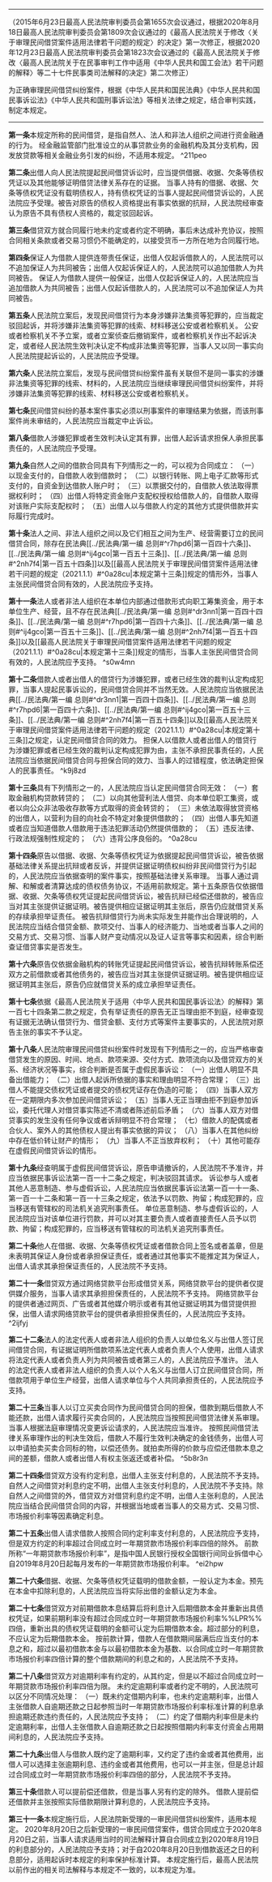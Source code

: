 ___
（2015年6月23日最高人民法院审判委员会第1655次会议通过，根据2020年8月18日最高人民法院审判委员会第1809次会议通过的《最高人民法院关于修改〈关于审理民间借贷案件适用法律若干问题的规定〉的决定》第一次修正，根据2020年12月23日最高人民法院审判委员会第1823次会议通过的《最高人民法院关于修改〈最高人民法院关于在民事审判工作中适用《中华人民共和国工会法》若干问题的解释〉等二十七件民事类司法解释的决定》第二次修正）

为正确审理民间借贷纠纷案件，根据《中华人民共和国民法典》《中华人民共和国民事诉讼法》《中华人民共和国刑事诉讼法》等相关法律之规定，结合审判实践，制定本规定。
___

**第一条**本规定所称的民间借贷，是指自然人、法人和非法人组织之间进行资金融通的行为。
经金融监管部门批准设立的从事贷款业务的金融机构及其分支机构，因发放贷款等相关金融业务引发的纠纷，不适用本规定。 ^211peo

**第二条**出借人向人民法院提起民间借贷诉讼时，应当提供借据、收据、欠条等债权凭证以及其他能够证明借贷法律关系存在的证据。
当事人持有的借据、收据、欠条等债权凭证没有载明债权人，持有债权凭证的当事人提起民间借贷诉讼的，人民法院应予受理。被告对原告的债权人资格提出有事实依据的抗辩，人民法院经审查认为原告不具有债权人资格的，裁定驳回起诉。

**第三条**借贷双方就合同履行地未约定或者约定不明确，事后未达成补充协议，按照合同相关条款或者交易习惯仍不能确定的，以接受货币一方所在地为合同履行地。

**第四条**保证人为借款人提供连带责任保证，出借人仅起诉借款人的，人民法院可以不追加保证人为共同被告；出借人仅起诉保证人的，人民法院可以追加借款人为共同被告。
保证人为借款人提供一般保证，出借人仅起诉保证人的，人民法院应当追加借款人为共同被告；出借人仅起诉借款人的，人民法院可以不追加保证人为共同被告。

**第五条**人民法院立案后，发现民间借贷行为本身涉嫌非法集资等犯罪的，应当裁定驳回起诉，并将涉嫌非法集资等犯罪的线索、材料移送公安或者检察机关。
公安或者检察机关不予立案，或者立案侦查后撤销案件，或者检察机关作出不起诉决定，或者经人民法院生效判决认定不构成非法集资等犯罪，当事人又以同一事实向人民法院提起诉讼的，人民法院应予受理。

**第六条**人民法院立案后，发现与民间借贷纠纷案件虽有关联但不是同一事实的涉嫌非法集资等犯罪的线索、材料的，人民法院应当继续审理民间借贷纠纷案件，并将涉嫌非法集资等犯罪的线索、材料移送公安或者检察机关。

**第七条**民间借贷纠纷的基本案件事实必须以刑事案件的审理结果为依据，而该刑事案件尚未审结的，人民法院应当裁定中止诉讼。

**第八条**借款人涉嫌犯罪或者生效判决认定其有罪，出借人起诉请求担保人承担民事责任的，人民法院应予受理。

**第九条**自然人之间的借款合同具有下列情形之一的，可以视为合同成立：
（一）以现金支付的，自借款人收到借款时；
（二）以银行转账、网上电子汇款等形式支付的，自资金到达借款人账户时；
（三）以票据交付的，自借款人依法取得票据权利时；
（四）出借人将特定资金账户支配权授权给借款人的，自借款人取得对该账户实际支配权时；
（五）出借人以与借款人约定的其他方式提供借款并实际履行完成时。

**第十条**法人之间、非法人组织之间以及它们相互之间为生产、经营需要订立的民间借贷合同，除存在民法典[[../民法典/第一编 总则#^r7hpd6|第一百四十六条]]、[[../民法典/第一编 总则#^ij4gco|第一百五十三条]]、[[../民法典/第一编 总则#^2nh7f4|第一百五十四条]]以及[[最高人民法院关于审理民间借贷案件适用法律若干问题的规定（2021.1.1）#^0a28cu|本规定第十三条]]规定的情形外，当事人主张民间借贷合同有效的，人民法院应予支持。

**第十一条**法人或者非法人组织在本单位内部通过借款形式向职工筹集资金，用于本单位生产、经营，且不存在民法典[[../民法典/第一编 总则#^dr3nn1|第一百四十四条]]、[[../民法典/第一编 总则#^r7hpd6|第一百四十六条]]、[[../民法典/第一编 总则#^ij4gco|第一百五十三条]]、[[../民法典/第一编 总则#^2nh7f4|第一百五十四条]]以及[[最高人民法院关于审理民间借贷案件适用法律若干问题的规定（2021.1.1）#^0a28cu|本规定第十三条]]规定的情形，当事人主张民间借贷合同有效的，人民法院应予支持。 ^s0w4mn

**第十二条**借款人或者出借人的借贷行为涉嫌犯罪，或者已经生效的裁判认定构成犯罪，当事人提起民事诉讼的，民间借贷合同并不当然无效。人民法院应当依据民法典[[../民法典/第一编 总则#^dr3nn1|第一百四十四条]]、[[../民法典/第一编 总则#^r7hpd6|第一百四十六条]]、[[../民法典/第一编 总则#^ij4gco|第一百五十三条]]、[[../民法典/第一编 总则#^2nh7f4|第一百五十四条]]以及[[最高人民法院关于审理民间借贷案件适用法律若干问题的规定（2021.1.1）#^0a28cu|本规定第十三条]]之规定，认定民间借贷合同的效力。
担保人以借款人或者出借人的借贷行为涉嫌犯罪或者已经生效的裁判认定构成犯罪为由，主张不承担民事责任的，人民法院应当依据民间借贷合同与担保合同的效力、当事人的过错程度，依法确定担保人的民事责任。 ^k9j8zd

**第十三条**具有下列情形之一的，人民法院应当认定民间借贷合同无效：
（一）套取金融机构贷款转贷的；
（二）以向其他营利法人借贷、向本单位职工集资，或者以向公众非法吸收存款等方式取得的资金转贷的；
（三）未依法取得放贷资格的出借人，以营利为目的向社会不特定对象提供借款的；
（四）出借人事先知道或者应当知道借款人借款用于违法犯罪活动仍然提供借款的；
（五）违反法律、行政法规强制性规定的；
（六）违背公序良俗的。 ^0a28cu

**第十四条**原告以借据、收据、欠条等债权凭证为依据提起民间借贷诉讼，被告依据基础法律关系提出抗辩或者反诉，并提供证据证明债权纠纷非民间借贷行为引起的，人民法院应当依据查明的案件事实，按照基础法律关系审理。
当事人通过调解、和解或者清算达成的债权债务协议，不适用前款规定。第十五条原告仅依据借据、收据、欠条等债权凭证提起民间借贷诉讼，被告抗辩已经偿还借款的，被告应当对其主张提供证据证明。被告提供相应证据证明其主张后，原告仍应就借贷关系的存续承担举证责任。
被告抗辩借贷行为尚未实际发生并能作出合理说明的，人民法院应当结合借贷金额、款项交付、当事人的经济能力、当地或者当事人之间的交易方式、交易习惯、当事人财产变动情况以及证人证言等事实和因素，综合判断查证借贷事实是否发生。

**第十六条**原告仅依据金融机构的转账凭证提起民间借贷诉讼，被告抗辩转账系偿还双方之前借款或者其他债务的，被告应当对其主张提供证据证明。被告提供相应证据证明其主张后，原告仍应就借贷关系的成立承担举证责任。

**第十七条**依据《最高人民法院关于适用〈中华人民共和国民事诉讼法〉的解释》第一百七十四条第二款之规定，负有举证责任的原告无正当理由拒不到庭，经审查现有证据无法确认借贷行为、借贷金额、支付方式等案件主要事实的，人民法院对原告主张的事实不予认定。

**第十八条**人民法院审理民间借贷纠纷案件时发现有下列情形之一的，应当严格审查借贷发生的原因、时间、地点、款项来源、交付方式、款项流向以及借贷双方的关系、经济状况等事实，综合判断是否属于虚假民事诉讼：
（一）出借人明显不具备出借能力；
（二）出借人起诉所依据的事实和理由明显不符合常理；
（三）出借人不能提交债权凭证或者提交的债权凭证存在伪造的可能；
（四）当事人双方在一定期限内多次参加民间借贷诉讼；
（五）当事人无正当理由拒不到庭参加诉讼，委托代理人对借贷事实陈述不清或者陈述前后矛盾；
（六）当事人双方对借贷事实的发生没有任何争议或者诉辩明显不符合常理；
（七）借款人的配偶或者合伙人、案外人的其他债权人提出有事实依据的异议；
（八）当事人在其他纠纷中存在低价转让财产的情形；
（九）当事人不正当放弃权利；
（十）其他可能存在虚假民间借贷诉讼的情形。

**第十九条**经查明属于虚假民间借贷诉讼，原告申请撤诉的，人民法院不予准许，并应当依据民事诉讼法第一百一十二条之规定，判决驳回其请求。
诉讼参与人或者其他人恶意制造、参与虚假诉讼，人民法院应当依据民事诉讼法第一百一十一条、第一百一十二条和第一百一十三条之规定，依法予以罚款、拘留；构成犯罪的，应当移送有管辖权的司法机关追究刑事责任。
单位恶意制造、参与虚假诉讼的，人民法院应当对该单位进行罚款，并可以对其主要负责人或者直接责任人员予以罚款、拘留；构成犯罪的，应当移送有管辖权的司法机关追究刑事责任。

**第二十条**他人在借据、收据、欠条等债权凭证或者借款合同上签名或者盖章，但是未表明其保证人身份或者承担保证责任，或者通过其他事实不能推定其为保证人，出借人请求其承担保证责任的，人民法院不予支持。

**第二十一条**借贷双方通过网络贷款平台形成借贷关系，网络贷款平台的提供者仅提供媒介服务，当事人请求其承担担保责任的，人民法院不予支持。
网络贷款平台的提供者通过网页、广告或者其他媒介明示或者有其他证据证明其为借贷提供担保，出借人请求网络贷款平台的提供者承担担保责任的，人民法院应予支持。 ^2ijfyj

**第二十二条**法人的法定代表人或者非法人组织的负责人以单位名义与出借人签订民间借贷合同，有证据证明所借款项系法定代表人或者负责人个人使用，出借人请求将法定代表人或者负责人列为共同被告或者第三人的，人民法院应予准许。
法人的法定代表人或者非法人组织的负责人以个人名义与出借人订立民间借贷合同，所借款项用于单位生产经营，出借人请求单位与个人共同承担责任的，人民法院应予支持。

**第二十三条**当事人以订立买卖合同作为民间借贷合同的担保，借款到期后借款人不能还款，出借人请求履行买卖合同的，人民法院应当按照民间借贷法律关系审理。当事人根据法庭审理情况变更诉讼请求的，人民法院应当准许。
按照民间借贷法律关系审理作出的判决生效后，借款人不履行生效判决确定的金钱债务，出借人可以申请拍卖买卖合同标的物，以偿还债务。就拍卖所得的价款与应偿还借款本息之间的差额，借款人或者出借人有权主张返还或者补偿。 ^5b8r3n

**第二十四条**借贷双方没有约定利息，出借人主张支付利息的，人民法院不予支持。
自然人之间借贷对利息约定不明，出借人主张支付利息的，人民法院不予支持。除自然人之间借贷的外，借贷双方对借贷利息约定不明，出借人主张利息的，人民法院应当结合民间借贷合同的内容，并根据当地或者当事人的交易方式、交易习惯、市场报价利率等因素确定利息。

**第二十五条**出借人请求借款人按照合同约定利率支付利息的，人民法院应予支持，但是双方约定的利率超过合同成立时一年期贷款市场报价利率四倍的除外。
前款所称“一年期贷款市场报价利率”，是指中国人民银行授权全国银行间同业拆借中心自2019年8月20日起每月发布的一年期贷款市场报价利率。 ^ei2hpw

**第二十六条**借据、收据、欠条等债权凭证载明的借款金额，一般认定为本金。预先在本金中扣除利息的，人民法院应当将实际出借的金额认定为本金。

**第二十七条**借贷双方对前期借款本息结算后将利息计入后期借款本金并重新出具债权凭证，如果前期利率没有超过合同成立时一年期贷款市场报价利率%%LPR%%四倍，重新出具的债权凭证载明的金额可认定为后期借款本金。超过部分的利息，不应认定为后期借款本金。 
按前款计算，借款人在借款期间届满后应当支付的本息之和，超过以最初借款本金与以最初借款本金为基数、以合同成立时一年期贷款市场报价利率四倍计算的整个借款期间的利息之和的，人民法院不予支持。

**第二十八条**借贷双方对逾期利率有约定的，从其约定，但是以不超过合同成立时一年期贷款市场报价利率四倍为限。
未约定逾期利率或者约定不明的，人民法院可以区分不同情况处理：
（一）既未约定借期内利率，也未约定逾期利率，出借人主张借款人自逾期还款之日起参照当时一年期贷款市场报价利率标准计算的利息承担逾期还款违约责任的，人民法院应予支持；
（二）约定了借期内利率但是未约定逾期利率，出借人主张借款人自逾期还款之日起按照借期内利率支付资金占用期间利息的，人民法院应予支持。

**第二十九条**出借人与借款人既约定了逾期利率，又约定了违约金或者其他费用，出借人可以选择主张逾期利息、违约金或者其他费用，也可以一并主张，但是总计超过合同成立时一年期贷款市场报价利率四倍的部分，人民法院不予支持。

**第三十条**借款人可以提前偿还借款，但是当事人另有约定的除外。
借款人提前偿还借款并主张按照实际借款期限计算利息的，人民法院应予支持。

**第三十一条**本规定施行后，人民法院新受理的一审民间借贷纠纷案件，适用本规定。
2020年8月20日之后新受理的一审民间借贷案件，借贷合同成立于2020年8月20日之前，当事人请求适用当时的司法解释计算自合同成立到2020年8月19日的利息部分的，人民法院应予支持；对于自2020年8月20日到借款返还之日的利息部分，适用起诉时本规定的利率保护标准计算。
本规定施行后，最高人民法院以前作出的相关司法解释与本规定不一致的，以本规定为准。